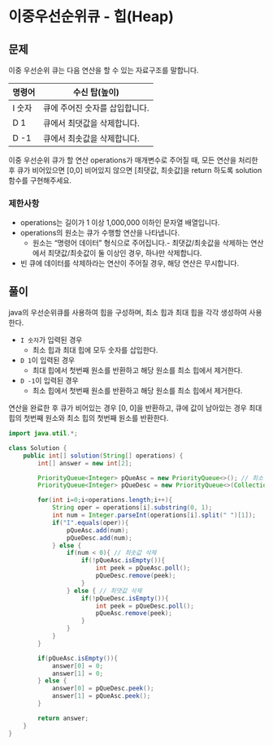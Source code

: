 # 이중우선순위큐 - 힙(Heap)
## 문제
이중 우선순위 큐는 다음 연산을 할 수 있는 자료구조를 말합니다.


|명령어|수신 탑(높이)|
|-|-|
|I 숫자|큐에 주어진 숫자를 삽입합니다.|
|D 1|큐에서 최댓값을 삭제합니다.|
|D -1|큐에서 최솟값을 삭제합니다.|

이중 우선순위 큐가 할 연산 operations가 매개변수로 주어질 때, 모든 연산을 처리한 후 큐가 비어있으면 [0,0] 비어있지 않으면 [최댓값, 최솟값]을 return 하도록 solution 함수를 구현해주세요.

### 제한사항
* operations는 길이가 1 이상 1,000,000 이하인 문자열 배열입니다.
* operations의 원소는 큐가 수행할 연산을 나타냅니다.
  * 원소는 “명령어 데이터” 형식으로 주어집니다.- 최댓값/최솟값을 삭제하는 연산에서 최댓값/최솟값이 둘 이상인 경우, 하나만 삭제합니다.
* 빈 큐에 데이터를 삭제하라는 연산이 주어질 경우, 해당 연산은 무시합니다.

## 풀이
java의 우선순위큐를 사용하여 힙을 구성하며, 최소 힙과 최대 힙을 각각 생성하여 사용한다.

* `I 숫자`가 입력된 경우
  * 최소 힙과 최대 힙에 모두 숫자를 삽입한다.
* `D 1`이 입력된 경우
  * 최대 힙에서 첫번째 원소를 반환하고 해당 원소를 최소 힙에서 제거한다.
* `D -1`이 입력된 경우
  * 최소 힙에서 첫번째 원소를 반환하고 해당 원소를 최소 힙에서 제거한다.

연산을 완료한 후 큐가 비어있는 경우 [0, 0]을 반환하고, 큐에 값이 남아있는 경우 최대 힙의 첫번째 원소와 최소 힙의 첫번째 원소를 반환한다.

```java
import java.util.*;

class Solution {
    public int[] solution(String[] operations) {
        int[] answer = new int[2];

        PriorityQueue<Integer> pQueAsc = new PriorityQueue<>(); // 최소 힙
        PriorityQueue<Integer> pQueDesc = new PriorityQueue<>(Collections.reverseOrder()); // 최대 힙

        for(int i=0;i<operations.length;i++){
            String oper = operations[i].substring(0, 1);
            int num = Integer.parseInt(operations[i].split(" ")[1]);
            if("I".equals(oper)){
                pQueAsc.add(num);
                pQueDesc.add(num);
            } else {
                if(num < 0){ // 최솟값 삭제
                    if(!pQueAsc.isEmpty()){
                        int peek = pQueAsc.poll();
                        pQueDesc.remove(peek);
                    }
                } else { // 최댓값 삭제
                    if(!pQueDesc.isEmpty()){
                        int peek = pQueDesc.poll();
                        pQueAsc.remove(peek);
                    }
                }
            }
        }

        if(pQueAsc.isEmpty()){
            answer[0] = 0;
            answer[1] = 0;
        } else {
            answer[0] = pQueDesc.peek();
            answer[1] = pQueAsc.peek();
        }

        return answer;
    }
}
```
